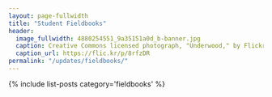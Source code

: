 ```yaml
---
layout: page-fullwidth
title: "Student Fieldbooks"
header:
  image_fullwidth: 4880254551_9a35151a0d_b-banner.jpg
  caption: Creative Commons licensed photograph, "Underwood," by Flickr user Canned Muffins
  caption_url: https://flic.kr/p/8rfzDR
permalink: "/updates/fieldbooks/"
---
```


{% include list-posts category='fieldbooks' %}